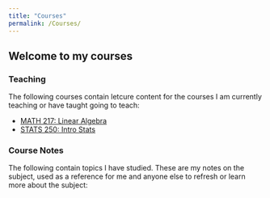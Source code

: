 ```yaml
---
title: "Courses"
permalink: /Courses/
---
```

## Welcome to my courses

### Teaching

The following courses contain letcure content for the courses I am currently teaching or have taught going to teach:
- [MATH 217: Linear Algebra](brodyee.github.io/Courses/LinearAlgebra)
- [STATS 250: Intro Stats](brodyee.github.io/Courses/introStats)

### Course Notes

The following contain topics I have studied. These are my notes on the subject, used as a reference for me and anyone else to refresh or learn more about the subject:
